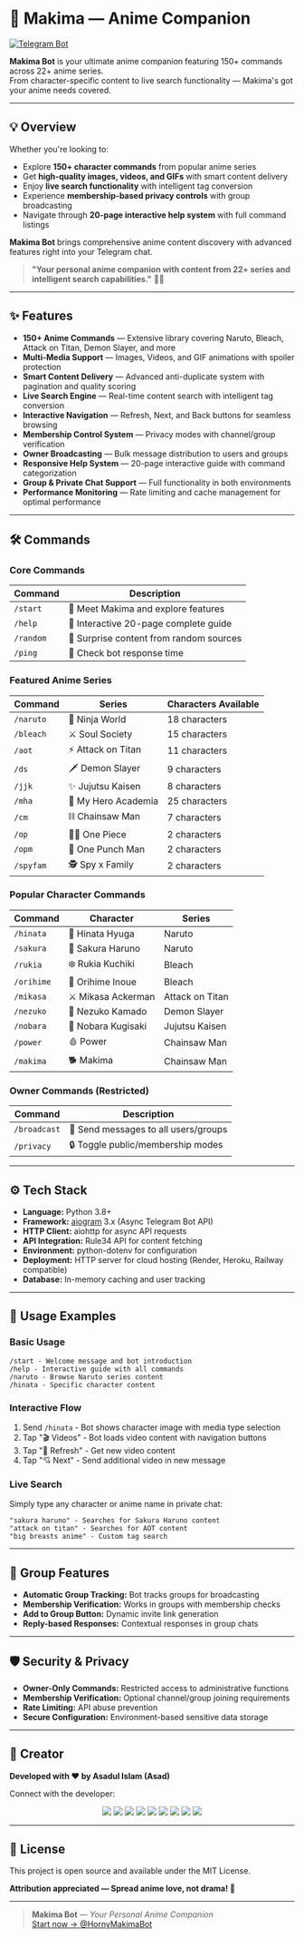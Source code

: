 # 🌼 Makima — Anime Companion  
[![Telegram Bot](https://img.shields.io/badge/Chat%20Now-@HornyMakimaBot-fd79a8?logo=telegram&style=for-the-badge)](https://t.me/HornyMakimaBot)

**Makima Bot** is your ultimate anime companion featuring 150+ commands across 22+ anime series.  
From character-specific content to live search functionality — Makima's got your anime needs covered.

---

## 💡 Overview

Whether you're looking to:
- Explore **150+ character commands** from popular anime series
- Get **high-quality images, videos, and GIFs** with smart content delivery
- Enjoy **live search functionality** with intelligent tag conversion
- Experience **membership-based privacy controls** with group broadcasting
- Navigate through **20-page interactive help system** with full command listings

**Makima Bot** brings comprehensive anime content discovery with advanced features right into your Telegram chat.

> **"Your personal anime companion with content from 22+ series and intelligent search capabilities."** 🌙💖

---

## ✨ Features

- **150+ Anime Commands** — Extensive library covering Naruto, Bleach, Attack on Titan, Demon Slayer, and more
- **Multi-Media Support** — Images, Videos, and GIF animations with spoiler protection
- **Smart Content Delivery** — Advanced anti-duplicate system with pagination and quality scoring
- **Live Search Engine** — Real-time content search with intelligent tag conversion
- **Interactive Navigation** — Refresh, Next, and Back buttons for seamless browsing
- **Membership Control System** — Privacy modes with channel/group verification
- **Owner Broadcasting** — Bulk message distribution to users and groups
- **Responsive Help System** — 20-page interactive guide with command categorization
- **Group & Private Chat Support** — Full functionality in both environments
- **Performance Monitoring** — Rate limiting and cache management for optimal performance

---

## 🛠️ Commands

### Core Commands
| Command      | Description                                   |
|--------------|-----------------------------------------------|
| `/start`     | 🌼 Meet Makima and explore features           |
| `/help`      | 💝 Interactive 20-page complete guide        |
| `/random`    | 🎲 Surprise content from random sources      |
| `/ping`      | 🏓 Check bot response time                    |

### Featured Anime Series
| Command      | Series                    | Characters Available |
|--------------|---------------------------|---------------------|
| `/naruto`    | 🍃 Ninja World           | 18 characters       |
| `/bleach`    | ⚔️ Soul Society         | 15 characters       |
| `/aot`       | ⚡ Attack on Titan      | 11 characters       |
| `/ds`        | 🗡️ Demon Slayer        | 9 characters        |
| `/jjk`       | ✨ Jujutsu Kaisen       | 8 characters        |
| `/mha`       | 🦸 My Hero Academia     | 25 characters       |
| `/cm`        | ⛓️ Chainsaw Man         | 7 characters        |
| `/op`        | 🏴‍☠️ One Piece          | 2 characters        |
| `/opm`       | 💪 One Punch Man        | 2 characters        |
| `/spyfam`    | 🕵️ Spy x Family        | 2 characters        |

### Popular Character Commands
| Command      | Character                 | Series              |
|--------------|---------------------------|---------------------|
| `/hinata`    | 💜 Hinata Hyuga          | Naruto              |
| `/sakura`    | 🌸 Sakura Haruno         | Naruto              |
| `/rukia`     | ❄️ Rukia Kuchiki         | Bleach              |
| `/orihime`   | 🧡 Orihime Inoue         | Bleach              |
| `/mikasa`    | ⚔️ Mikasa Ackerman       | Attack on Titan     |
| `/nezuko`    | 🌺 Nezuko Kamado         | Demon Slayer        |
| `/nobara`    | 🔨 Nobara Kugisaki       | Jujutsu Kaisen      |
| `/power`     | 🩸 Power                 | Chainsaw Man        |
| `/makima`    | 🐕 Makima               | Chainsaw Man        |

### Owner Commands (Restricted)
| Command         | Description                              |
|-----------------|------------------------------------------|
| `/broadcast`    | 📢 Send messages to all users/groups    |
| `/privacy`      | 🔒 Toggle public/membership modes       |

---

## ⚙️ Tech Stack

- **Language:** Python 3.8+
- **Framework:** [aiogram](https://github.com/aiogram/aiogram) 3.x (Async Telegram Bot API)
- **HTTP Client:** aiohttp for async API requests
- **API Integration:** Rule34 API for content fetching
- **Environment:** python-dotenv for configuration
- **Deployment:** HTTP server for cloud hosting (Render, Heroku, Railway compatible)
- **Database:** In-memory caching and user tracking

---

## 🌸 Usage Examples

### Basic Usage
```
/start - Welcome message and bot introduction
/help - Interactive guide with all commands
/naruto - Browse Naruto series content
/hinata - Specific character content
```

### Interactive Flow
1. Send `/hinata` - Bot shows character image with media type selection
2. Tap "🎬 Videos" - Bot loads video content with navigation buttons
3. Tap "💞 Refresh" - Get new video content
4. Tap "💘 Next" - Send additional video in new message

### Live Search
Simply type any character or anime name in private chat:
```
"sakura haruno" - Searches for Sakura Haruno content
"attack on titan" - Searches for AOT content
"big breasts anime" - Custom tag search
```

---

## 👥 Group Features

- **Automatic Group Tracking:** Bot tracks groups for broadcasting
- **Membership Verification:** Works in groups with membership checks
- **Add to Group Button:** Dynamic invite link generation
- **Reply-based Responses:** Contextual responses in group chats

---

## 🛡️ Security & Privacy

- **Owner-Only Commands:** Restricted access to administrative functions
- **Membership Verification:** Optional channel/group joining requirements
- **Rate Limiting:** API abuse prevention
- **Secure Configuration:** Environment-based sensitive data storage

---

## 👤 Creator

**Developed with ❤️ by Asadul Islam (Asad)**

Connect with the developer:

<p align="center">
  <a href="https://t.me/asad_ofc"><img src="https://img.shields.io/badge/Telegram-2CA5E0?style=for-the-badge&logo=telegram&logoColor=white" /></a>
  <a href="mailto:mr.asadul.islam00@gmail.com"><img src="https://img.shields.io/badge/Gmail-D14836?style=for-the-badge&logo=gmail&logoColor=white" /></a>
  <a href="https://youtube.com/@asad_ofc"><img src="https://img.shields.io/badge/YouTube-FF0000?style=for-the-badge&logo=youtube&logoColor=white" /></a>
  <a href="https://instagram.com/aasad_ofc"><img src="https://img.shields.io/badge/Instagram-E4405F?style=for-the-badge&logo=instagram&logoColor=white" /></a>
  <a href="https://tiktok.com/@asad_ofc"><img src="https://img.shields.io/badge/TikTok-000000?style=for-the-badge&logo=tiktok&logoColor=white" /></a>
  <a href="https://x.com/asad_ofc"><img src="https://img.shields.io/badge/X-000000?style=for-the-badge&logo=twitter&logoColor=white" /></a>
  <a href="https://facebook.com/aasad.ofc"><img src="https://img.shields.io/badge/Facebook-1877F2?style=for-the-badge&logo=facebook&logoColor=white" /></a>
  <a href="https://www.threads.net/@aasad_ofc"><img src="https://img.shields.io/badge/Threads-000000?style=for-the-badge&logo=threads&logoColor=white" /></a>
  <a href="https://discord.com/users/1067999831416635473"><img src="https://img.shields.io/badge/Discord-asad__ofc-5865F2?style=for-the-badge&logo=discord&logoColor=white" /></a>
</p>

---

## 📄 License

This project is open source and available under the MIT License.

**Attribution appreciated — Spread anime love, not drama! 🌸**

---

> **Makima Bot** — *Your Personal Anime Companion*  
[Start now → @HornyMakimaBot](https://t.me/HornyMakimaBot)
